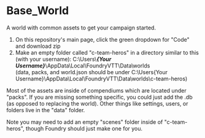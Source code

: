 # Base_World
A world with common assets to get your campaign started.

1) On this repository's main page, click the green dropdown for "Code" and download zip                           
2) Make an empty folder called "c-team-heros" in a directory similar to this (with your username): C:\Users\\<b><i>{Your Username}</i></b>\AppData\Local\FoundryVTT\Data\worlds     
  (data, packs, and world.json should be under C:\Users\{Your Username}\AppData\Local\FoundryVTT\Data\worlds\c-team-heros)

Most of the assets are inside of compendiums which are located under "packs". If you are missing something specific, you could just add the .db (as opposed to replacing the world). Other things like settings, users, or folders live in the "data" folder. 

Note you may need to add an empty "scenes" folder inside of "c-team-heros", though Foundry should just make one for you. 
